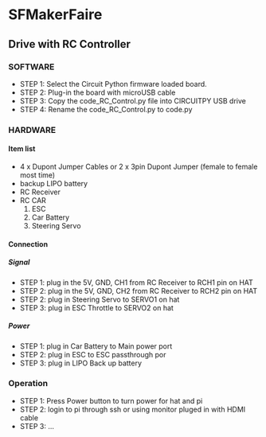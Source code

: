 # SFMakerFaire
## Drive with RC Controller
### SOFTWARE
- STEP 1: Select the Circuit Python firmware loaded board.
- STEP 2: Plug-in the board with microUSB cable
- STEP 3: Copy the code_RC_Control.py file into CIRCUITPY USB drive
- STEP 4: Rename the code_RC_Control.py to code.py
### HARDWARE
#### Item list
- 4 x Dupont Jumper Cables or 2 x 3pin Dupont Jumper (female to female most time)
- backup LIPO battery
- RC Receiver
- RC CAR
    1. ESC
    2. Car Battery
    3. Steering Servo
#### Connection
##### Signal
- STEP 1: plug in the 5V, GND, CH1 from RC Receiver to RCH1 pin on HAT
- STEP 2: plug in the 5V, GND, CH2 from RC Receiver to RCH2 pin on HAT
- STEP 2: plug in Steering Servo to SERVO1 on hat
- STEP 3: plug in ESC Throttle to SERVO2 on hat
##### Power
- STEP 1: plug in Car Battery to Main power port 
- STEP 2: plug in ESC to ESC passthrough por
- STEP 3: plug in LIPO Back up battery
### Operation
- STEP 1: Press Power button to turn power for hat and pi
- STEP 2: login to pi through ssh or using monitor pluged in with HDMI cable
- STEP 3: ...
